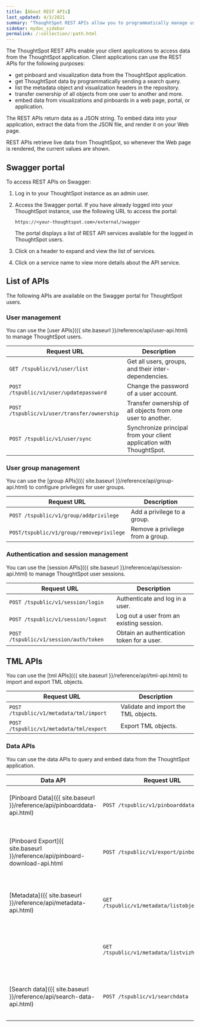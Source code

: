 ```yaml
---
title: [About REST APIs]
last_updated: 4/3/2021
summary: "ThoughtSpot REST APIs allow you to programmatically manage users, user sessions, and fetch data from the ThoughtSpot application."
sidebar: mydoc_sidebar
permalink: /:collection/:path.html
---
```


The ThoughtSpot REST APIs enable your client applications to access data from the ThoughtSpot application.
Client applications can use the REST APIs for the following purposes:   
-   get pinboard and visualization data from the ThoughtSpot application.
-   get ThoughtSpot data by programmatically sending a search query.
-   list the metadata object and visualization headers in the repository.
-   transfer ownership of all objects from one user to another and more.
-   embed data from visualizations and pinboards in a web page, portal, or application.

The REST APIs return data as a JSON string. To embed data into your application, extract the data from the JSON file, and render it on your Web page.

REST APIs retrieve live data from ThoughtSpot, so whenever the Web page is rendered, the current values are shown.
## Swagger portal       
To access REST APIs on Swagger:

1.  Log in to your ThoughtSpot instance as an admin user.
2.  Access the Swagger portal.
    If you have already logged into your ThoughtSpot instance, use the following URL to access the portal:

        https://<your-thoughtspot.com>/external/swagger

    The portal displays a list of REST API services available for the logged in ThoughtSpot users.

3.  Click on a header to expand and view the list of services.

4.  Click on a service name to view more details about the API service.

## List of APIs

The following APIs are available on the Swagger portal for ThoughtSpot users.

### User management
You can use the [user APIs]({{ site.baseurl }}/reference/api/user-api.html) to manage ThoughtSpot users.

| Request URL                                 | Description                                                          |
|---------------------------------------------|----------------------------------------------------------------------|
| `GET /tspublic/v1/user/list`                | Get all users, groups, and their inter-dependencies.                 |
| `POST /tspublic/v1/user/updatepassword`     | Change the password of a user account.                               |
| `POST /tspublic/v1/user/transfer/ownership` | Transfer ownership of all objects from one user to another.          |
| `POST /tspublic/v1/user/sync`               | Synchronize principal from your client application with ThoughtSpot. |

### User group management
You can use the [group APIs]({{ site.baseurl }}/reference/api/group-api.html) to configure privileges for user groups.

| Request URL                              | Description                      |
|------------------------------------------|----------------------------------|
| `POST /tspublic/v1/group/addprivilege`   | Add a privilege to a group.      |
| `POST/tspublic/v1/group/removeprivilege` | Remove a privilege from a group. |

### Authentication and session management
You can use the [session APIs]({{ site.baseurl }}/reference/api/session-api.html) to manage ThoughtSpot user sessions.

| Request URL                            | Description                                |
|----------------------------------------|--------------------------------------------|
| `POST /tspublic/v1/session/login`      | Authenticate and log in a user.            |
| `POST /tspublic/v1/session/logout`     | Log out a user from an existing session.   |
| `POST /tspublic/v1/session/auth/token` | Obtain an authentication token for a user. |

## TML APIs
You can use the [tml APIs]({{ site.baseurl }}/reference/api/tml-api.html) to import and export TML  objects.

| Request URL                             | Description                          |
|-----------------------------------------|--------------------------------------|
| `POST /tspublic/v1/metadata/tml/import` | Validate and import the TML objects. |
| `POST /tspublic/v1/metadata/tml/export` | Export TML objects.                  |

### Data APIs
You can use the data APIs to query and embed data from the ThoughtSpot application.

| Data API                                   | Request URL                                                | Description                                                                   |
|--------------------------------------------|------------------------------------------------------------|-------------------------------------------------------------------------------|
| [Pinboard Data]({{ site.baseurl }}/reference/api/pinboarddata-api.html)                              | `POST /tspublic/v1/pinboarddata`                           | Fetch the pinboard data from the ThoughtSpot application.                     |
| [Pinboard Export]{{ site.baseurl }}/reference/api/pinboard-download-api.html                                     | `POST /tspublic/v1/export/pinboard/pdf`                    | Download a pinboard or specific visualizations from a pinboard as a PDF file. |
| [Metadata]({{ site.baseurl }}/reference/api/metadata-api.html)                                  | `GET /tspublic/v1/metadata/listobjectheaders`              | List the metadata object headers in the repository                            |
|| `GET /tspublic/v1/metadata/listvizheaders` | Get the visualization headers from the ThoughtSpot system. |                                                                               |
| [Search data]({{ site.baseurl }}/reference/api/search-data-api.html)                              | `POST /tspublic/v1/searchdata`                             | Search data from a specific data source in the ThoughtSpot application.       |
